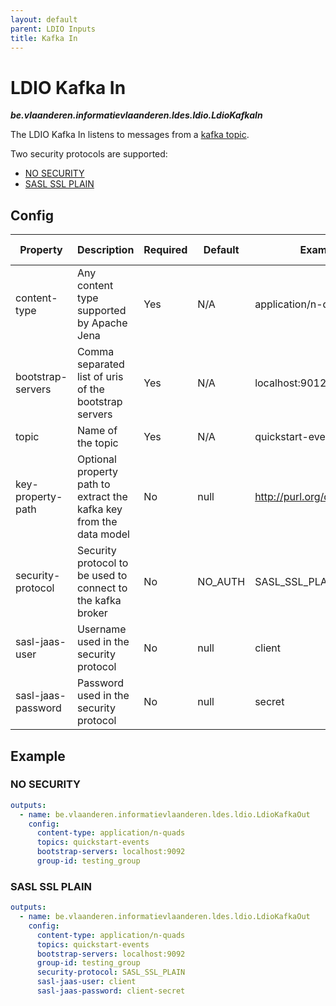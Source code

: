 ```yaml
---
layout: default
parent: LDIO Inputs
title: Kafka In
---
```


# LDIO Kafka In
***be.vlaanderen.informatievlaanderen.ldes.ldio.LdioKafkaIn***

The LDIO Kafka In listens to messages from a [kafka topic](https://kafka.apache.org).

Two security protocols are supported:
- [NO SECURITY](#no-security)
- [SASL SSL PLAIN](#sasl-ssl-plain)

## Config

| Property             | Description                                                         | Required | Default | Example                          | Supported values                                                                     |
|----------------------|---------------------------------------------------------------------|----------|---------|----------------------------------|--------------------------------------------------------------------------------------|
| content-type         | Any content type supported by Apache Jena                           | Yes      | N/A     | application/n-quads              | String                                                                               |
| bootstrap-servers    | Comma separated list of uris of the bootstrap servers               | Yes      | N/A     | localhost:9012                   | url                                                                                  |
| topic                | Name of the topic                                                   | Yes      | N/A     | quickstart-events                | String                                                                               |
| key-property-path    | Optional property path to extract the kafka key from the data model | No       | null    | <http://purl.org/dc/terms/title> | [ARQ property path](https://jena.apache.org/documentation/query/property_paths.html) |
| security-protocol    | Security protocol to be used to connect to the kafka broker         | No       | NO_AUTH | SASL_SSL_PLAIN                   | SASL_SSL_PLAIN or NO_AUTH                                                            |
| sasl-jaas-user       | Username used in the security protocol                              | No       | null    | client                           | String                                                                               |
| sasl-jaas-password   | Password used in the security protocol                              | No       | null    | secret                           | String                                                                               |

## Example

### NO SECURITY

```yaml
outputs:
  - name: be.vlaanderen.informatievlaanderen.ldes.ldio.LdioKafkaOut
    config:
      content-type: application/n-quads
      topics: quickstart-events
      bootstrap-servers: localhost:9092
      group-id: testing_group
```

### SASL SSL PLAIN

```yaml
outputs:
  - name: be.vlaanderen.informatievlaanderen.ldes.ldio.LdioKafkaOut
    config:
      content-type: application/n-quads
      topics: quickstart-events
      bootstrap-servers: localhost:9092
      group-id: testing_group
      security-protocol: SASL_SSL_PLAIN
      sasl-jaas-user: client
      sasl-jaas-password: client-secret
```
